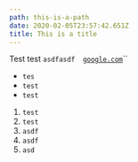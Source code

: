 ```yaml
---
path: this-is-a-path
date: 2020-02-05T23:57:42.651Z
title: This is a title
---
```

Test test `asdfasdf  `[`google.com`](google.com)``

* `tes`
* `test`
* `test`

1. `test`
2. `test`
3. `asdf`
4. `asdf`
5. `asd`
